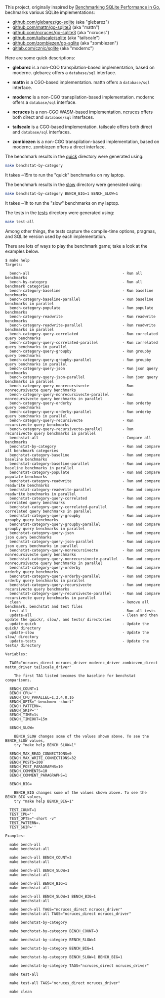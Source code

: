 This project, originally inspired by [Benchmarking SQLite Performance in Go](https://www.golang.dk/articles/benchmarking-sqlite-performance-in-go), bechmarks various SQLite implementations:

* [github.com/glebarez/go-sqlite](https://github.com/glebarez/go-sqlite) (aka "glebarez")
* [github.com/mattn/go-sqlite3](https://github.com/mattn/go-sqlite3) (aka "mattn")
* [github.com/ncruces/go-sqlite3](https://github.com/ncruces/go-sqlite3) (aka "ncruces")
* [github.com/tailscale/sqlite](https://github.com/tailscale/sqlite) (aka "tailscale")
*	[github.com/zombiezen/go-sqlite](https://github.com/zombiezen/go-sqlite) (aka "zombiezen")
*	[gitlab.com/cznic/sqlite](https://gitlab.com/cznic/sqlite) (aka "modernc")

Here are some quick descriptions:

* **glebarez** is a non-CGO transpilation-based implementation, based on modernc. glebarez offers a `database/sql` interface.

* **mattn** is a CGO-based implementation. mattn offers a `database/sql` interface.

* **modernc** is a non-CGO transpilation-based implementation. modernc offers a `database/sql` interface.

* **ncruces** is a non-CGO WASM-based implementation. ncruces offers both direct and `database/sql` interfaces.

* **tailscale** is a CGO-based implementation. tailscale offers both direct and `database/sql` interfaces.

* **zombiezen** is a non-CGO transpilation-based implementation, based on modernc. zombiezen offers a direct interface.

The benchmark results in the [quick](./quick/) directory were generated using:

```sh
make benchstat-by-category
```

It takes ~15m to run the "quick" benchmarks on my laptop.

The benchmark results in the [slow](./slow/) directory were generated using:

```sh
make benchstat-by-category BENCH_BIG=1 BENCH_SLOW=1
```

It takes ~1h to run the "slow" benchmarks on my laptop.

The tests in the [tests](./tests/) directory were generated using:

```sh
make test-all
```

Among other things, the tests capture the compile-time options, pragmas, and SQLite version used by each implementation.

There are lots of ways to play the benchmark game; take a look at the examples below.

```
$ make help
Targets:

  bench-all                                          - Run all benchmarks
  bench-by-category                                  - Run all benchmark categories
  bench-category-baseline                            - Run baseline benchmarks
  bench-category-baseline-parallel                   - Run baseline benchmarks in parallel
  bench-category-populate                            - Run populate benchmarks
  bench-category-readwrite                           - Run readwrite benchmarks
  bench-category-readwrite-parallel                  - Run readwrite benchmarks in parallel
  bench-category-query-correlated                    - Run correlated query benchmarks
  bench-category-query-correlated-parallel           - Run correlated query benchmarks in parallel
  bench-category-query-groupby                       - Run groupby query benchmarks
  bench-category-query-groupby-parallel              - Run groupby query benchmarks in parallel
  bench-category-query-json                          - Run json query benchmarks
  bench-category-query-json-parallel                 - Run json query benchmarks in parallel
  bench-category-query-nonrecursivecte               - Run nonrecursivecte query benchmarks
  bench-category-query-nonrecursivecte-parallel      - Run nonrecursivecte query benchmarks in parallel
  bench-category-query-orderby                       - Run orderby query benchmarks
  bench-category-query-orderby-parallel              - Run orderby query benchmarks in parallel
  bench-category-query-recursivecte                  - Run recursivecte query benchmarks
  bench-category-query-recursivecte-parallel         - Run recursivecte query benchmarks in parallel
  benchstat-all                                      - Compare all benchmarks
  benchstat-by-category                              - Run and compare all benchmark categories
  benchstat-category-baseline                        - Run and compare baseline benchmarks
  benchstat-category-baseline-parallel               - Run and compare baseline benchmarks in parallel
  benchstat-category-populate                        - Run and compare populate benchmarks
  benchstat-category-readwrite                       - Run and compare readwrite benchmarks
  benchstat-category-readwrite-parallel              - Run and compare readwrite benchmarks in parallel
  benchstat-category-query-correlated                - Run and compare correlated query benchmarks
  benchstat-category-query-correlated-parallel       - Run and compare correlated query benchmarks in parallel
  benchstat-category-query-groupby                   - Run and compare groupby query benchmarks
  benchstat-category-query-groupby-parallel          - Run and compare groupby query benchmarks in parallel
  benchstat-category-query-json                      - Run and compare json query benchmarks
  benchstat-category-query-json-parallel             - Run and compare json query benchmarks in parallel
  benchstat-category-query-nonrecursivecte           - Run and compare nonrecursivecte query benchmarks
  benchstat-category-query-nonrecursivecte-parallel  - Run and compare nonrecursivecte query benchmarks in parallel
  benchstat-category-query-orderby                   - Run and compare orderby query benchmarks
  benchstat-category-query-orderby-parallel          - Run and compare orderby query benchmarks in parallel
  benchstat-category-query-recursivecte              - Run and compare recursivecte query benchmarks
  benchstat-category-query-recursivecte-parallel     - Run and compare recursivecte query benchmarks in parallel
  clean                                              - Remove all benchmark, benchstat and test files
  test-all                                           - Run all tests
  update-all                                         - Clean and then update the quick/, slow/, and tests/ directories
  update-quick                                       - Update the quick/ directory
  update-slow                                        - Update the slow/ directory
  update-tests                                       - Update the tests/ directory

Variables:

  TAGS="ncruces_direct ncruces_driver modernc_driver zombiezen_direct mattn_driver tailscale_driver"

    The first TAG listed becomes the baseline for benchstat comparisons.

  BENCH_COUNT=1
  BENCH_CPU=''
  BENCH_CPU_PARALLEL=1,2,4,8,16
  BENCH_OPTS="-benchmem -short"
  BENCH_PATTERN=.
  BENCH_SKIP=''
  BENCH_TIME=1s
  BENCH_TIMEOUT=15m

  BENCH_SLOW=

    BENCH_SLOW changes some of the values shown above. To see the BENCH_SLOW values,
    try "make help BENCH_SLOW=1"

  BENCH_MAX_READ_CONNECTIONS=0
  BENCH_MAX_WRITE_CONNECTIONS=32
  BENCH_POSTS=200
  BENCH_POST_PARAGRAPHS=10
  BENCH_COMMENTS=10
  BENCH_COMMENT_PARAGRAPHS=1

  BENCH_BIG=

    BENCH_BIG changes some of the values shown above. To see the BENCH_BIG values,
    try "make help BENCH_BIG=1"

  TEST_COUNT=1
  TEST_CPU=''
  TEST_OPTS="-short -v"
  TEST_PATTERN=.
  TEST_SKIP=''

Examples:

  make bench-all
  make benchstat-all

  make bench-all BENCH_COUNT=3
  make benchstat-all

  make bench-all BENCH_SLOW=1
  make benchstat-all

  make bench-all BENCH_BIG=1
  make benchstat-all

  make bench-all BENCH_SLOW=1 BENCH_BIG=1
  make benchstat-all

  make bench-all TAGS="ncruces_direct ncruces_driver"
  make benchstat-all TAGS="ncruces_direct ncruces_driver"

  make benchstat-by-category

  make benchstat-by-category BENCH_COUNT=3

  make benchstat-by-category BENCH_SLOW=1

  make benchstat-by-category BENCH_BIG=1

  make benchstat-by-category BENCH_SLOW=1 BENCH_BIG=1

  make benchstat-by-category TAGS="ncruces_direct ncruces_driver"

  make test-all

  make test-all TAGS="ncruces_direct ncruces_driver"

  make clean
```
